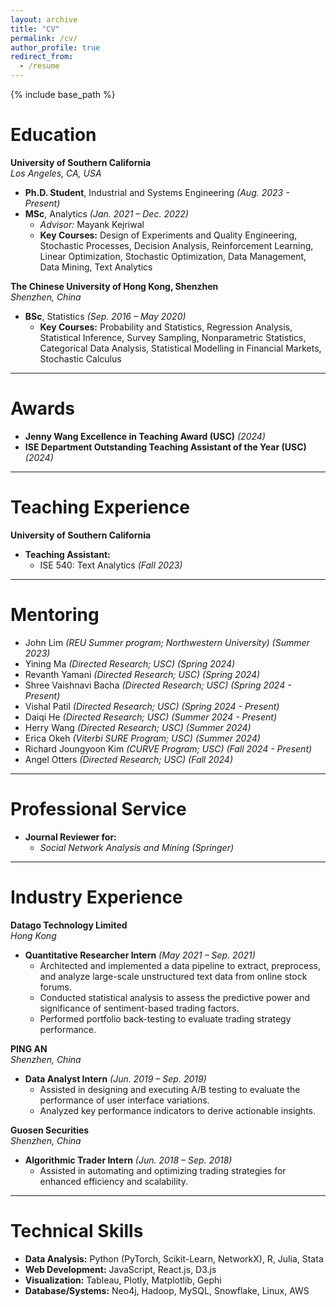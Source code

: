 ```yaml
---
layout: archive
title: "CV"
permalink: /cv/
author_profile: true
redirect_from:
  - /resume
---
```


{% include base_path %}

# Education

**University of Southern California**  
*Los Angeles, CA, USA*  
- **Ph.D. Student**, Industrial and Systems Engineering *(Aug. 2023 - Present)*  
- **MSc**, Analytics *(Jan. 2021 – Dec. 2022)*  
  - *Advisor:* Mayank Kejriwal  
  - **Key Courses:** Design of Experiments and Quality Engineering, Stochastic Processes, Decision Analysis, Reinforcement Learning, Linear Optimization, Stochastic Optimization, Data Management, Data Mining, Text Analytics  

**The Chinese University of Hong Kong, Shenzhen**  
*Shenzhen, China*  
- **BSc**, Statistics *(Sep. 2016 – May 2020)*  
  - **Key Courses:** Probability and Statistics, Regression Analysis, Statistical Inference, Survey Sampling, Nonparametric Statistics, Categorical Data Analysis, Statistical Modelling in Financial Markets, Stochastic Calculus  

---

# Awards

- **Jenny Wang Excellence in Teaching Award (USC)** *(2024)*  
- **ISE Department Outstanding Teaching Assistant of the Year (USC)** *(2024)*  

---


# Teaching Experience

**University of Southern California**  
- **Teaching Assistant:**  
  - ISE 540: Text Analytics *(Fall 2023)*  

---

# Mentoring

- John Lim *(REU Summer program; Northwestern University)* *(Summer 2023)*  
- Yining Ma *(Directed Research; USC)* *(Spring 2024)*  
- Revanth Yamani *(Directed Research; USC)* *(Spring 2024)*  
- Shree Vaishnavi Bacha *(Directed Research; USC)* *(Spring 2024 - Present)*  
- Vishal Patil *(Directed Research; USC)* *(Spring 2024 - Present)*  
- Daiqi He *(Directed Research; USC)* *(Summer 2024 - Present)*  
- Herry Wang *(Directed Research; USC)* *(Summer 2024)*  
- Erica Okeh *(Viterbi SURE Program; USC)* *(Summer 2024)*  
- Richard Joungyoon Kim *(CURVE Program; USC)* *(Fall 2024 - Present)*  
- Angel Otters *(Directed Research; USC)* *(Fall 2024)*  

---

# Professional Service

- **Journal Reviewer for:**  
  - *Social Network Analysis and Mining (Springer)*  

---

# Industry Experience

**Datago Technology Limited**  
*Hong Kong*  
- **Quantitative Researcher Intern** *(May 2021 – Sep. 2021)*  
  - Architected and implemented a data pipeline to extract, preprocess, and analyze large-scale unstructured text data from online stock forums.  
  - Conducted statistical analysis to assess the predictive power and significance of sentiment-based trading factors.  
  - Performed portfolio back-testing to evaluate trading strategy performance.  

**PING AN**  
*Shenzhen, China*  
- **Data Analyst Intern** *(Jun. 2019 – Sep. 2019)*  
  - Assisted in designing and executing A/B testing to evaluate the performance of user interface variations.  
  - Analyzed key performance indicators to derive actionable insights.  

**Guosen Securities**  
*Shenzhen, China*  
- **Algorithmic Trader Intern** *(Jun. 2018 – Sep. 2018)*  
  - Assisted in automating and optimizing trading strategies for enhanced efficiency and scalability.  

---

# Technical Skills

- **Data Analysis:** Python (PyTorch, Scikit-Learn, NetworkX), R, Julia, Stata  
- **Web Development:** JavaScript, React.js, D3.js  
- **Visualization:** Tableau, Plotly, Matplotlib, Gephi  
- **Database/Systems:** Neo4j, Hadoop, MySQL, Snowflake, Linux, AWS  
